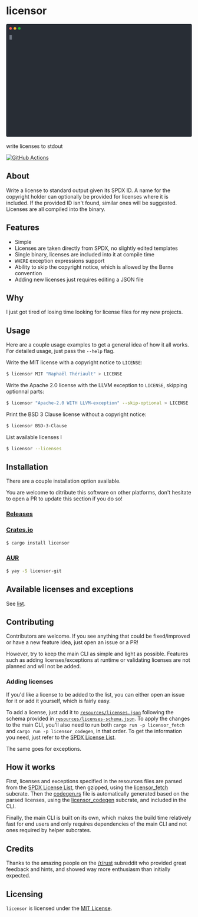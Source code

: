 # licensor

![Preview](./resources/preview.svg)

write licenses to stdout

[![GitHub Actions](https://github.com/raftario/licensor/workflows/Build/badge.svg)](https://github.com/raftario/licensor/actions?workflowID=Build)

## About

Write a license to standard output given its SPDX ID. A name for the copyright holder can optionally be provided for licenses where it is included. If the provided ID isn't found, similar ones will be suggested. Licenses are all compiled into the binary.

## Features

* Simple
* Licenses are taken directly from SPDX, no slightly edited templates
* Single binary, licenses are included into it at compile time
* `WHERE` exception expressions support
* Ability to skip the copyright notice, which is allowed by the Berne convention
* Adding new licenses just requires editing a JSON file

## Why

I just got tired of losing time looking for license files for my new projects.

## Usage

Here are a couple usage examples to get a general idea of how it all works. For detailed usage, just pass the `--help` flag.

Write the MIT license with a copyright notice to `LICENSE`:

```sh
$ licensor MIT "Raphaël Thériault" > LICENSE
```

Write the Apache 2.0 license with the LLVM exception to `LICENSE`, skipping optionnal parts:

```sh
$ licensor "Apache-2.0 WITH LLVM-exception" --skip-optional > LICENSE
```

Print the BSD 3 Clause license without a copyright notice:

```sh
$ licensor BSD-3-Clause
```

List available licenses
l
```sh
$ licensor --licenses
```

## Installation

There are a couple installation option available.

You are welcome to ditribute this software on other platforms, don't hesitate to open a PR to update this section if you do so!

### [Releases](https://github.com/raftario/licensor/releases/latest)

### [Crates.io](https://crates.io/crates/licensor)

```sh
$ cargo install licensor
```

### [AUR](https://aur.archlinux.org/packages/licensor-git/)

```sh
$ yay -S licensor-git
```

## Available licenses and exceptions

See [list](./LIST.md).

## Contributing

Contributors are welcome. If you see anything that could be fixed/improved or have a new feature idea, just open an issue or a PR!

However, try to keep the main CLI as simple and light as possible. Features such as adding licenses/exceptions at runtime or validating licenses are not planned and will not be added.

### Adding licenses

If you'd like a license to be added to the list, you can either open an issue for it or add it yourself, which is fairly easy.

To add a license, just add it to [`resources/licenses.json`](./resources/licenses.json) following the schema provided in [`resources/licenses-schema.json`](./resources/licenses-schema.json). To apply the changes to the main CLI, you'll also need to run both `cargo run -p licensor_fetch` and `cargo run -p licensor_codegen`, in that order. To get the information you need, just refer to the [SPDX License List](https://github.com/spdx/license-list-data).

The same goes for exceptions.

## How it works

First, licenses and exceptions specified in the resources files are parsed from the [SPDX License List](https://github.com/spdx/license-list-data), then gzipped, using the [licensor_fetch](./licensor_fetch) subcrate. Then the [codegen.rs](./src/codegen.rs) file is automatically generated based on the parsed licenses, using the [licensor_codegen](./licensor_codegen) subcrate, and included in the CLI.

Finally, the main CLI is built on its own, which makes the build time relatively fast for end users and only requires dependencies of the main CLI and not ones required by helper subcrates.

## Credits

Thanks to the amazing people on the [/r/rust](https://reddit.com/r/rust) subreddit who provided great feedback and hints, and showed way more enthusiasm than initially expected.

## Licensing

`licensor` is licensed under the [MIT License](./LICENSE).
